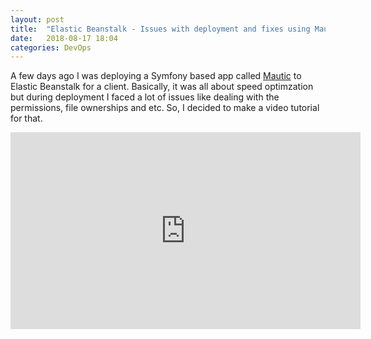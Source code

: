 ```yaml
---
layout: post
title:  "Elastic Beanstalk - Issues with deployment and fixes using Mautic as a sample application"
date:   2018-08-17 18:04
categories: DevOps
---
```


A few days ago I was deploying a Symfony based app called <a href="https://www.mautic.org/">Mautic</a> to Elastic Beanstalk for a client. Basically, it was all about speed optimzation but during deployment I faced a lot of issues like dealing with the permissions, file ownerships and etc. So, I decided to make a video tutorial for that. 

<iframe width="560" height="315" src="https://www.youtube.com/embed/vE-AT6rd-OE" frameborder="0" allow="autoplay; encrypted-media" allowfullscreen></iframe>